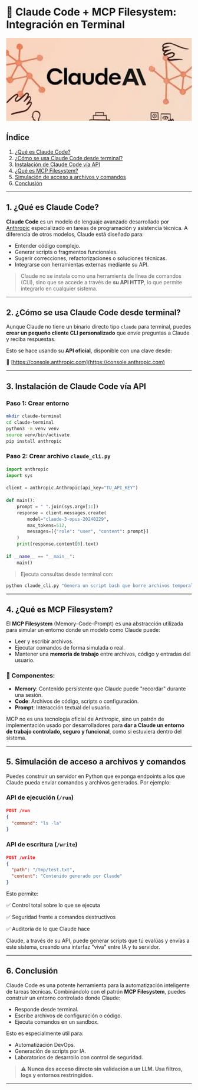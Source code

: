 
# 📘 Claude Code + MCP Filesystem: Integración en Terminal
<p align="center">
  <img src="img/claude.jpeg" alt="claude" width="800">
</p>

## Índice

1. [¿Qué es Claude Code?](#1)
2. [¿Cómo se usa Claude Code desde terminal?](#2)
3. [Instalación de Claude Code vía API](#3)
4. [¿Qué es MCP Filesystem?](#4)
5. [Simulación de acceso a archivos y comandos](#5)
6. [Conclusión](#6)

---

## 1. ¿Qué es Claude Code? <a name="1"></a>



**Claude Code** es un modelo de lenguaje avanzado desarrollado por [Anthropic](https://www.anthropic.com) especializado en tareas de programación y asistencia técnica. A diferencia de otros modelos, Claude está diseñado para:

- Entender código complejo.
- Generar scripts o fragmentos funcionales.
- Sugerir correcciones, refactorizaciones o soluciones técnicas.
- Integrarse con herramientas externas mediante su API.

> Claude no se instala como una herramienta de línea de comandos (CLI), sino que se accede a través de **su API HTTP**, lo que permite integrarlo en cualquier sistema.

---

## 2. ¿Cómo se usa Claude Code desde terminal? <a name="2"></a>

Aunque Claude no tiene un binario directo tipo `claude` para terminal, puedes **crear un pequeño cliente CLI personalizado** que envíe preguntas a Claude y reciba respuestas. 

Esto se hace usando su **API oficial**, disponible con una clave desde:

📎 [https://console.anthropic.com](https://console.anthropic.com)

---

## 3. Instalación de Claude Code vía API <a name="3"></a>

### Paso 1: Crear entorno

```bash
mkdir claude-terminal
cd claude-terminal
python3 -m venv venv
source venv/bin/activate
pip install anthropic
````

### Paso 2: Crear archivo `claude_cli.py`

```python
import anthropic
import sys

client = anthropic.Anthropic(api_key="TU_API_KEY")

def main():
    prompt = " ".join(sys.argv[1:])
    response = client.messages.create(
        model="claude-3-opus-20240229",
        max_tokens=512,
        messages=[{"role": "user", "content": prompt}]
    )
    print(response.content[0].text)

if __name__ == "__main__":
    main()
```

> Ejecuta consultas desde terminal con:

```bash
python claude_cli.py "Genera un script bash que borre archivos temporales en /tmp"
```

---

## 4. ¿Qué es MCP Filesystem? <a name="4"></a>

El **MCP Filesystem** (Memory–Code–Prompt) es una abstracción utilizada para simular un entorno donde un modelo como Claude puede:

* Leer y escribir archivos.
* Ejecutar comandos de forma simulada o real.
* Mantener una **memoria de trabajo** entre archivos, código y entradas del usuario.

### 🧠 Componentes:

* **Memory**: Contenido persistente que Claude puede "recordar" durante una sesión.
* **Code**: Archivos de código, scripts o configuración.
* **Prompt**: Interacción textual del usuario.

MCP no es una tecnología oficial de Anthropic, sino un patrón de implementación usado por desarrolladores para **dar a Claude un entorno de trabajo controlado, seguro y funcional**, como si estuviera dentro del sistema.

---

## 5. Simulación de acceso a archivos y comandos <a name="5"></a>

Puedes construir un servidor en Python que exponga endpoints a los que Claude pueda enviar comandos y archivos generados. Por ejemplo:

### API de ejecución (`/run`)

```json
POST /run
{
  "command": "ls -la"
}
```

### API de escritura (`/write`)

```json
POST /write
{
  "path": "/tmp/test.txt",
  "content": "Contenido generado por Claude"
}
```

Esto permite:

✅ Control total sobre lo que se ejecuta

✅ Seguridad frente a comandos destructivos

✅ Auditoría de lo que Claude hace

Claude, a través de su API, puede generar scripts que tú evalúas y envías a este sistema, creando una interfaz "viva" entre IA y tu servidor.

---

## 6. Conclusión <a name="6"></a>

Claude Code es una potente herramienta para la automatización inteligente de tareas técnicas. Combinándolo con el patrón **MCP Filesystem**, puedes construir un entorno controlado donde Claude:

* Responde desde terminal.
* Escribe archivos de configuración o código.
* Ejecuta comandos en un sandbox.

Esto es especialmente útil para:

* Automatización DevOps.
* Generación de scripts por IA.
* Laboratorios de desarrollo con control de seguridad.

> ⚠️ **Nunca des acceso directo sin validación a un LLM. Usa filtros, logs y entornos restringidos.**

---

